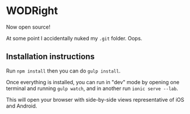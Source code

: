 # WODRight

Now open source!

At some point I accidentally nuked my `.git` folder.  Oops.  

## Installation instructions

Run `npm install` then you can do `gulp install`.

Once everything is installed, you can run in "dev" mode by opening one terminal and running `gulp watch`, and in another run `ionic serve --lab`.

This will open your browser with side-by-side views representative of iOS and Android.